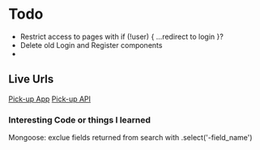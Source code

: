 # Todo
- Restrict access to pages with if (!user) { ...redirect to login }?
- Delete old Login and Register components
-

## Live Urls
[Pick-up App](http://www.keithrodriguez.me/pickup-client/)
[Pick-up API](https://pick-up-api.herokuapp.com)

### Interesting Code or things I learned
Mongoose: exclue fields returned from search with .select('-field_name')